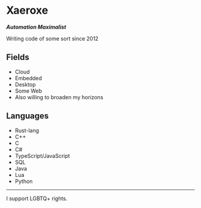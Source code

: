 # Xaeroxe
***Automation Maximalist***
 
Writing code of some sort since 2012

## Fields
- Cloud
- Embedded
- Desktop
- Some Web
- Also willing to broaden my horizons

## Languages
- Rust-lang
- C++
- C
- C#
- TypeScript/JavaScript
- SQL
- Java
- Lua
- Python

***

I support LGBTQ+ rights.
